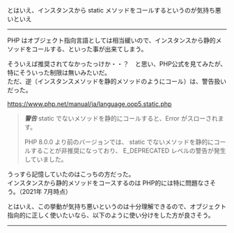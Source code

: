 とはいえ、インスタンスから static メソッドをコールするというのが気持ち悪いといえ

--------------------------------------------------------------------------------------

PHP はオブジェクト指向言語としては相当緩いので、インスタンスから静的メソッドをコールする、といった事が出来てしまう。  

そういえば推奨されてなかったっけか・・？　と思い、PHP公式を見てみたが、特にそういった制限は無いみたいだ。  
ただ、逆（インスタンスメソッドを静的メソッドのようにコール）は、警告扱いだった。

https://www.php.net/manual/ja/language.oop5.static.php
> ***警告*** static でないメソッドを静的にコールすると、Error がスローされます。  
>
> PHP 8.0.0 より前のバージョンでは、 static でないメソッドを静的にコールすることが非推奨になっており、 E_DEPRECATED レベルの警告が発生していました。  

うっすら記憶していたのはこっちの方だった。  
インスタンスから静的メソッドをコースするのは PHP的には特に問題なさそう。（2021年 7月時点）  

とはいえ、この挙動が気持ち悪いというのは十分理解できるので、オブジェクト指向的に正しく使いたいなら、以下のように使い分けをした方が良さそう。

--------------------------------------------------------------------------------------



